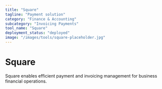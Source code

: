 ```yaml
---
title: "Square"
tagline: "Payment solution"
category: "Finance & Accounting"
subcategory: "Invoicing Payments"
tool_name: "Square"
deployment_status: "deployed"
image: "/images/tools/square-placeholder.jpg"
---
```


# Square

Square enables efficient payment and invoicing management for business financial operations.
